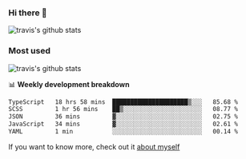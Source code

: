 ### Hi there 👋

<!--
**HondryTravis/HondryTravis** is a ✨ _special_ ✨ repository because its `README.md` (this file) appears on your GitHub profile.

Here are some ideas to get you started:

- 🔭 I’m currently working on ...
- 🌱 I’m currently learning ...
- 👯 I’m looking to collaborate on ...
- 🤔 I’m looking for help with ...
- 💬 Ask me about ...
- 📫 How to reach me: ...
- 😄 Pronouns: ...
- ⚡ Fun fact: ...
-->

![travis's github stats](https://github-readme-stats.vercel.app/api?username=HondryTravis&hide=stars)
### Most used
![travis's github stats](https://github-readme-stats.anuraghazra1.vercel.app/api/top-langs/?username=HondryTravis&layout=compact&hide_title=true)

📊 **Weekly development breakdown**

<!--START_SECTION:waka-->

```txt
TypeScript   18 hrs 58 mins  █████████████████████▒░░░   85.68 %
SCSS         1 hr 56 mins    ██▒░░░░░░░░░░░░░░░░░░░░░░   08.77 %
JSON         36 mins         ▓░░░░░░░░░░░░░░░░░░░░░░░░   02.75 %
JavaScript   34 mins         ▓░░░░░░░░░░░░░░░░░░░░░░░░   02.61 %
YAML         1 min           ░░░░░░░░░░░░░░░░░░░░░░░░░   00.14 %
```

<!--END_SECTION:waka-->

If you want to know more, check out it [about myself](https://hondrytravis.github.io/)
